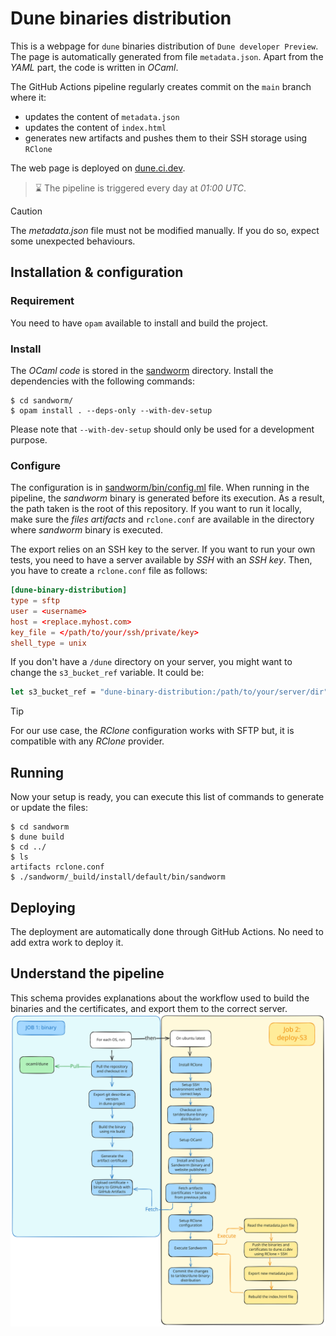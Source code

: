 # Dune binaries distribution

This is a webpage for `dune` binaries distribution of `Dune developer Preview`.
The page is automatically generated from file `metadata.json`. Apart from the
_YAML_ part, the code is written in _OCaml_.

The GitHub Actions pipeline regularly creates commit on the `main` branch where
it:
- updates the content of `metadata.json`
- updates the content of `index.html`
- generates new artifacts and pushes them to their SSH storage using `RClone`

The web page is deployed on [dune.ci.dev](https://dune.ci.dev).

> :hourglass: The pipeline is triggered every day at _01:00 UTC_.

> [!CAUTION]
> The _metadata.json_ file must not be modified manually. If you do so, expect some unexpected behaviours.


## Installation & configuration

### Requirement

You need to have `opam` available to install and build the project.

### Install

The _OCaml code_ is stored in the [sandworm](./sandworm/) directory. Install
the dependencies with the following commands:

```shell
$ cd sandworm/
$ opam install . --deps-only --with-dev-setup
```

Please note that `--with-dev-setup` should only be used for a development
purpose.

### Configure

The configuration is in [sandworm/bin/config.ml](./sandworm/bin/config.ml)
file. When running in the pipeline, the _sandworm_ binary is generated before
its execution. As a result, the path taken is the root of this repository. If
you want to run it locally, make sure the _files artifacts_ and `rclone.conf`
are available in the directory where _sandworm_ binary is executed.

The export relies on an SSH key to the server. If you want to run your own
tests, you need to have a server available by _SSH_ with an _SSH key_. Then,
you have to create a `rclone.conf` file as follows:

```toml
[dune-binary-distribution]
type = sftp
user = <username>
host = <replace.myhost.com>
key_file = </path/to/your/ssh/private/key>
shell_type = unix
```

If you don't have a `/dune` directory on your server, you might want to change
the `s3_bucket_ref` variable. It could be:

```ocaml
let s3_bucket_ref = "dune-binary-distribution:/path/to/your/server/dir"
```

> [!TIP]
> For our use case, the _RClone_ configuration works with SFTP but, it is
> compatible with any _RClone_ provider.

## Running

Now your setup is ready, you can execute this list of commands to generate or
update the files:

```shell
$ cd sandworm
$ dune build
$ cd ../
$ ls
artifacts rclone.conf
$ ./sandworm/_build/install/default/bin/sandworm
```

## Deploying

The deployment are automatically done through GitHub Actions. No need to add
extra work to deploy it.

## Understand the pipeline

This schema provides explanations about the workflow used to build the binaries and the certificates, and export them to the correct server.
![pipeline](./docs/pipeline.svg)
